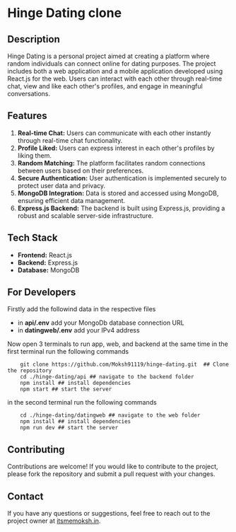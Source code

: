 # Hinge Dating clone

## Description

Hinge Dating is a personal project aimed at creating a platform where random individuals can connect online for dating purposes. The project includes both a web application and a mobile application developed using React.js for the web. Users can interact with each other through real-time chat, view and like each other's profiles, and engage in meaningful conversations.

## Features

1. **Real-time Chat:** Users can communicate with each other instantly through real-time chat functionality.
2. **Profile Liked:** Users can express interest in each other's profiles by liking them.
3. **Random Matching:** The platform facilitates random connections between users based on their preferences.
4. **Secure Authentication:** User authentication is implemented securely to protect user data and privacy.
5. **MongoDB Integration:** Data is stored and accessed using MongoDB, ensuring efficient data management.
6. **Express.js Backend:** The backend is built using Express.js, providing a robust and scalable server-side infrastructure.

## Tech Stack

- **Frontend:** React.js
- **Backend:** Express.js
- **Database:** MongoDB

## For Developers

Firstly add the followind data in the respective files

- in **api/.env** add your MongoDb database connection URL
- in **datingweb/.env** add your IPv4 address

Now open 3 terminals to run app, web, and backend at the same time
in the first terminal run the following commands

```
    git clone https://github.com/Moksh91119/hinge-dating.git  ## Clone the repository
    cd ./hinge-dating/api ## navigate to the backend folder
    npm install ## install dependencies
    npm start ## start the server
```

in the second terminal run the following commands

```
    cd ./hinge-dating/datingweb ## navigate to the web folder
    npm install ## install dependencies
    npm run dev ## start the server
```

## Contributing

Contributions are welcome! If you would like to contribute to the project, please fork the repository and submit a pull request with your changes.

## Contact

If you have any questions or suggestions, feel free to reach out to the project owner at [itsmemoksh.in](https://itsmemoksh.in/).
